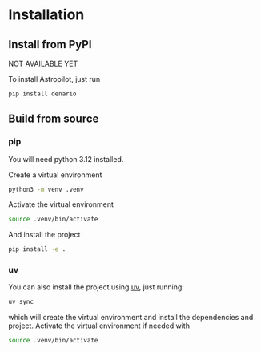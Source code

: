 # Installation

## Install from PyPI

NOT AVAILABLE YET

To install Astropilot, just run

```bash
pip install denario
```

## Build from source

### pip

You will need python 3.12 installed.

Create a virtual environment

```bash
python3 -m venv .venv
```

Activate the virtual environment

```bash
source .venv/bin/activate
```

And install the project
```bash
pip install -e .
```

### uv

You can also install the project using [uv](https://docs.astral.sh/uv/), just running:

```bash
uv sync
```

which will create the virtual environment and install the dependencies and project. Activate the virtual environment if needed with

```bash
source .venv/bin/activate
```